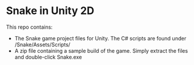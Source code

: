 # Snake in Unity 2D
This repo contains:
- The Snake game project files for Unity. The C# scripts are found under /Snake/Assets/Scripts/
- A zip file containing a sample build of the game. Simply extract the files and double-click Snake.exe
